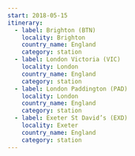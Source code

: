 ```yaml
---
start: 2018-05-15
itinerary:
  - label: Brighton (BTN)
    locality: Brighton
    country_name: England
    category: station
  - label: London Victoria (VIC)
    locality: London
    country_name: England
    category: station
  - label: London Paddington (PAD)
    locality: London
    country_name: England
    category: station
  - label: Exeter St David’s (EXD)
    locality: Exeter
    country_name: England
    category: station
---
```

